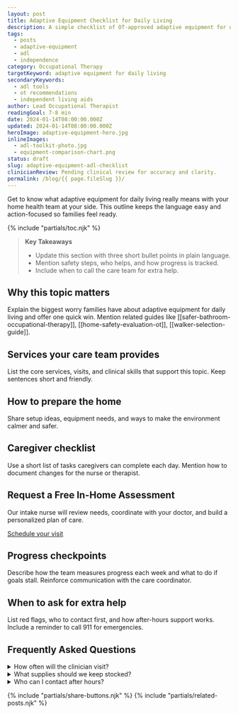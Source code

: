 ```yaml
---
layout: post
title: Adaptive Equipment Checklist for Daily Living
description: A simple checklist of OT-approved adaptive equipment for dressing, bathing, and meal prep.
tags:
  - posts
  - adaptive-equipment
  - adl
  - independence
category: Occupational Therapy
targetKeyword: adaptive equipment for daily living
secondaryKeywords:
  - adl tools
  - ot recommendations
  - independent living aids
author: Lead Occupational Therapist
readingGoal: 7-8 min
date: 2024-01-14T08:00:00.000Z
updated: 2024-01-14T08:00:00.000Z
heroImage: adaptive-equipment-hero.jpg
inlineImages:
  - adl-toolkit-photo.jpg
  - equipment-comparison-chart.png
status: draft
slug: adaptive-equipment-adl-checklist
clinicianReview: Pending clinical review for accuracy and clarity.
permalink: /blog/{{ page.fileSlug }}/
---
```

Get to know what adaptive equipment for daily living really means with your home health team at your side. This outline keeps the language easy and action-focused so families feel ready.

<!--more-->

{% include "partials/toc.njk" %}

> **Key Takeaways**
> - Update this section with three short bullet points in plain language.
> - Mention safety steps, who helps, and how progress is tracked.
> - Include when to call the care team for extra help.

## Why this topic matters
Explain the biggest worry families have about adaptive equipment for daily living and offer one quick win. Mention related guides like [[safer-bathroom-occupational-therapy]], [[home-safety-evaluation-ot]], [[walker-selection-guide]].

## Services your care team provides
List the core services, visits, and clinical skills that support this topic. Keep sentences short and friendly.

## How to prepare the home
Share setup ideas, equipment needs, and ways to make the environment calmer and safer.

## Caregiver checklist
Use a short list of tasks caregivers can complete each day. Mention how to document changes for the nurse or therapist.

<div class="cta-panel" role="complementary" aria-label="Free in-home assessment">
  <h2>Request a Free In-Home Assessment</h2>
  <p>Our intake nurse will review needs, coordinate with your doctor, and build a personalized plan of care.</p>
  <p><a class="button" href="/contact/">Schedule your visit</a></p>
</div>

## Progress checkpoints
Describe how the team measures progress each week and what to do if goals stall. Reinforce communication with the care coordinator.

## When to ask for extra help
List red flags, who to contact first, and how after-hours support works. Include a reminder to call 911 for emergencies.

## Frequently Asked Questions
<details>
  <summary>How often will the clinician visit?</summary>
  <p>Give a ballpark visit frequency and note that the care plan may change based on progress.</p>
</details>
<details>
  <summary>What supplies should we keep stocked?</summary>
  <p>List a few common items and explain how to request more through the agency or insurance.</p>
</details>
<details>
  <summary>Who can I contact after hours?</summary>
  <p>Explain the on-call nurse or therapist process and set expectations for emergency care.</p>
</details>

{% include "partials/share-buttons.njk" %}
{% include "partials/related-posts.njk" %}

